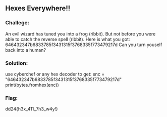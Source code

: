 ## Hexes Everywhere!!
### Challege:
An evil wizard has tuned you into a frog (ribbit).
But not before you were able to catch the reverse spell (ribbit).
Here is what you got: 646432347b6833785f3431315f3768335f773479217d 
Can you turn youself back into a human?
### Solution:
use cyberchef or any hex decoder to get:
enc = "646432347b6833785f3431315f3768335f773479217d"
print(bytes.fromhex(enc))
### Flag:
dd24{h3x_411_7h3_w4y!}
